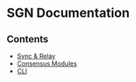 # SGN Documentation

## Contents

- [Sync & Relay](./relayer.md)
- [Consensus Modules](../x/README.md)
- [CLI](./docs/sgnd/sgnd.md)